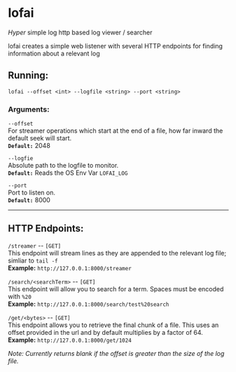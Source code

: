 # lofai

_Hyper_ simple log http based log viewer / searcher

lofai creates a simple web listener with several HTTP endpoints for finding information about a relevant log



## Running:
`lofai --offset <int> --logfile <string> --port <string>`  

### Arguments:  
`--offset`  
For streamer operations which start  at the end of a file, how far inward the default seek will start.  
**`Default:`** 2048

`--logfie`  
Absolute path to the logfile to monitor.  
**`Default:`** Reads the OS Env Var `LOFAI_LOG`

`--port`  
Port to listen on.  
**`Default:`** 8000

---

## HTTP Endpoints:

`/streamer` -- `[GET]`  
This endpoint will stream lines as they are appended to the relevant log file; simliar to `tail -f`  
**Example:** `http://127.0.0.1:8000/streamer`

`/search/<searchTerm>` -- `[GET]`  
This endpoint will allow you to search for a term. Spaces must be encoded with `%20`  
**Example:** `http://127.0.0.1:8000/search/test%20search`


`/get/<bytes>` -- `[GET]`  
This endpoint allows you to retrieve the final chunk of a file. This uses an offset provided in the url and by default multiplies by a factor of 64.  
**Example:** `http://127.0.0.1:8000/get/1024`

_Note: Currently returns blank if the offset is greater than the size of the log file._
